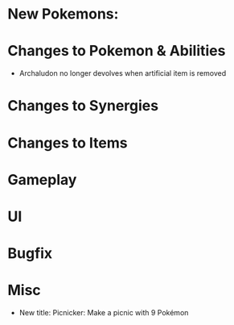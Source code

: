 # New Pokemons:

# Changes to Pokemon & Abilities

- Archaludon no longer devolves when artificial item is removed

# Changes to Synergies

# Changes to Items

# Gameplay

# UI

# Bugfix

# Misc

- New title: Picnicker: Make a picnic with 9 Pokémon
